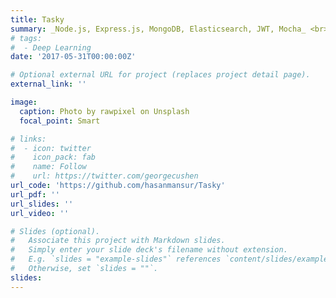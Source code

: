 ```yaml
---
title: Tasky
summary: _Node.js, Express.js, MongoDB, Elasticsearch, JWT, Mocha_ <br> A Node.js based REST API boilerplate for a custom task manager
# tags:
#  - Deep Learning
date: '2017-05-31T00:00:00Z'

# Optional external URL for project (replaces project detail page).
external_link: ''

image:
  caption: Photo by rawpixel on Unsplash
  focal_point: Smart

# links:
#  - icon: twitter
#    icon_pack: fab
#    name: Follow
#    url: https://twitter.com/georgecushen
url_code: 'https://github.com/hasanmansur/Tasky'
url_pdf: ''
url_slides: ''
url_video: ''

# Slides (optional).
#   Associate this project with Markdown slides.
#   Simply enter your slide deck's filename without extension.
#   E.g. `slides = "example-slides"` references `content/slides/example-slides.md`.
#   Otherwise, set `slides = ""`.
slides:
---
```

